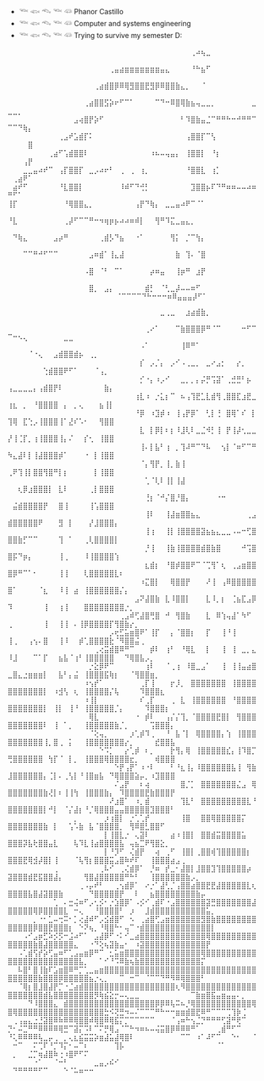 - 𓆝 𓆟 𓆞 𓆝 𓆛 Phanor Castillo
- 𓆝 𓆟 𓆞 𓆝 𓆛 Computer and systems engineering
- 𓆝 𓆟 𓆞 𓆝 𓆛 Trying to survive my semester D:




⠀⠀⠀⠀⠀⠀⠀⠀⠀⠀⠀⠀⠀⠀⠀⠀⠀⠀⠀⠀⠀⠀⠀⠀⠀⠀⠀⠀⠀⠀⠀⠀⠀⠀⠀⠀⢀⠴⢦⣀⠀⠀⠀⠀⠀⠀⠀⠀⠀⠀⠀⠀⠀⠀
⠀⠀⠀⠀⠀⠀⠀⠀⠀⠀⠀⠀⠀⠀⠀⠀⠀⠀⠀⠀⢀⣤⣴⣶⣶⣶⣶⣶⣶⣶⣤⣄⠀⠀⠀⠀⠘⠓⣦⠋⠀⠀⠀⠀⠀⠀⠀⠀⠀⠀⠀⠀⠀⠀
⠀⠀⠀⠀⠀⠀⠀⠀⠀⠀⠀⠀⠀⠀⠀⠀⠀⢀⣴⣾⣿⡿⠿⢿⣻⣿⣿⣟⣻⡿⠿⣿⣿⣷⣄⡀⠀⠀⠈⠀⠀⠀⠀⠀⠀⠀⠀⠀⠀⠀⠀⠀⠀⠀
⠀⠀⠀⠀⠀⠀⠀⠀⠀⠀⠀⠀⠀⠀⠀⢀⣴⣿⣿⣫⡵⠖⠋⠉⠁⠀⠀⠀⠀⠉⠙⠒⠿⣿⢿⣷⣦⢤⣀⣀⡀⠀⠀⠀⠀⠀⠀⠀⣀⣀⣀⡀⠀⠀
⠀⠀⠀⠀⠀⠀⠀⠀⠀⠀⠀⠀⠀⣠⢴⣿⡟⡵⠋⠀⠀⠀⠀⠀⠀⠀⠀⠀⠀⠀⠀⠀⠀⠀⠃⠹⣿⣷⣤⣈⠉⠛⠛⠓⠒⠚⠛⠛⠉⠉⠉⠙⢷⡄
⠀⠀⠀⠀⠀⠀⠀⠀⠀⠀⢀⣠⠞⣡⣾⡏⠅⠀⠀⠀⠀⠀⠀⠀⠀⠀⠀⠀⠀⠀⠀⠀⠀⠀⠀⢠⣿⣿⡏⠉⢣⠀⠀⠀⠀⠀⠀⠀⠀⠀⠀⠀⠀⣿
⠀⠀⠀⠀⠀⠀⠀⠀⢀⣴⠋⢡⣾⣿⣿⠇⠀⠀⠀⠀⠀⠀⠀⠀⠀⠀⠀⠀⠰⠦⠤⢤⣤⡄⠀⢸⣿⣿⡇⠀⠘⡆⠀⠀⠀⠀⠀⠀⠀⠀⠀⠀⢠⡟
⠀⠀⠀⣀⣀⣤⠴⠞⠉⠀⢠⡏⣿⣿⡏⠀⣀⡠⠴⠖⠃⠀⢀⠀⢀⠀⢰⡀⠀⠀⠀⠀⠀⠀⠀⠘⣿⣿⣇⠀⢰⡁⠀⠀⠀⠀⠀⠀⠀⠀⢀⣴⠟⠁
⠀⣴⠞⠋⠀⠀⠀⠀⠀⠀⠘⣇⣿⣿⡇⠀⠀⠀⠀⠀⠀⠀⠸⠾⠋⠙⢚⡃⠀⠀⠀⠀⠀⠀⠀⠀⣹⣿⣿⡦⠏⠙⠛⠶⠶⠤⠤⠴⠶⠛⠋⠁⠀⠀
⢸⡏⠀⠀⠀⠀⠀⠀⠀⠀⠀⠘⢿⣿⣿⣄⡀⠀⠀⠀⠀⠀⠀⠀⠀⢠⡟⠙⢷⡄⠀⣀⣀⣤⠴⠟⠉⠈⠁⠀⠀⠀⠀⠀⠀⠀⠀⠀⠀⠀⠀⠀⠀⠀
⠘⣇⠀⠀⠀⠀⠀⠀⠀⠀⠀⢀⡼⠋⠉⠉⠛⠒⠲⢶⡶⡦⠴⠴⠶⠾⡇⠀⠀⢻⠛⠹⣍⣀⣤⣄⡀⠀⠀⠀⠀⠀⠀⠀⠀⠀⠀⠀⠀⠀⠀⠀⠀⠀
⠀⠙⢷⣄⠀⠀⠀⠀⠀⣠⡴⠛⠀⠀⠀⠀⠀⠀⢀⣾⡣⠙⣦⠀⠀⠐⠁⠀⠀⠀⠀⠀⢻⡅⠀⡈⠉⢳⡄⠀⠀⠀⠀⠀⠀⠀⠀⠀⠀⠀⠀⠀⠀⠀
⠀⠀⠀⠉⠉⠛⠚⠋⠉⠉⠀⠀⠀⠀⠀⠀⣠⠶⣾⠁⢸⣄⣼⠀⠀⠀⠀⠀⠀⠀⠀⠀⠀⣷⠀⢹⠄⠈⣿⠀⠀⠀⠀⠀⠀⠀⠀⠀⠀⠀⠀⠀⠀⠀
⠀⠀⠀⠀⠀⠀⠀⠀⠀⠀⠀⠀⠀⠀⠀⠠⣿⠀⠈⠃⠀⠉⠁⠀⠀⠀⠀⠀⡴⠶⣤⠀⠀⢸⡶⠛⠀⣰⡟⠀⠀⠀⠀⠀⠀⠀⠀⠀⠀⠀⠀⠀⠀⠀
⠀⠀⠀⠀⠀⠀⠀⠀⠀⠀⠀⠀⠀⠀⠀⠀⣿⡀⠀⣠⡄⠀⠀⠀⠀⠀⠀⣾⡃⠀⠈⢃⣀⡼⠤⠤⠶⠋⠀⠀⠀⠀⠀⠀⠀⠀⠀⠀⠀⠀⠀⠀⠀⠀
⠀⠀⠀⠀⠀⠀⠀⠀⠀⠀⠀⠀⠀⠀⠀⠀⠈⠉⠉⠉⠉⠙⠓⠒⠒⠒⠶⠿⣤⣤⣤⡼⠋⠁⠀

⠀⠀⠀⠀⠀⠀⠀⠀⠀⠀⠀⠀⠀⠀⠀⠀⠀⠀⠀⠀⠀⠀⠀⠀⠀⠀⠀⠀⠀⠀⣀⢀⣀⠀⠀⣰⣴⣾⣷⡀⠀⠀⠀⠀⠀⠀⠀⠀⠀⠀⠀⠀⠀⠀⠀⠀⠀⠀⠀⠀⠀⠀⠀⠀⠀⠀⠀⠀⠀⠀⠀⠀⠀⠀⠀⠀⠀⠀⠀⠀⠀⠀⠀⠀⠀⠀⠀⠀⠀⠀⠀⠀⠀⠀⠀⠀
⠀⠀⠀⠀⠀⠀⠀⠀⠀⠀⠀⠀⠀⠀⠀⠀⠀⠀⠀⠀⠀⠀⠀⠀⠀⠀⠀⢀⠔⠁⠀⠀⠀⠉⣷⣿⣿⣿⡿⠛⠈⠉⠀⠀⠀⠀⠒⠋⠉⠉⠒⠢⢄⠀⠀⠀⠀⠀⠀⠀⣀⣀⠀⠀⠀⠀⠀⠀⠀⠀⠀⠀⠀⠀⠀⠀⠀⠀⠀⠀⠀⠀⠀⠀⠀⠀⠀⠀⠀⠀⠀⠀⠀⠀⠀⠀
⠀⠀⠀⠀⠀⠀⠀⠀⠀⠀⠀⠀⠀⠀⠀⠀⠀⠀⠀⠀⠀⠀⠀⠀⠀⠀⠠⠁⠀⠀⠀⠀⠀⠀⢸⠿⠛⠁⠀⠀⠀⠀⠀⠀⠀⠀⠀⠀⠀⠀⠀⠀⠀⠈⠐⢄⠀⠀⣠⣾⣿⣿⣾⡦⠀⢀⡀⠀⠀⠀⠀⠀⠀⠀⠀⠀⠀⠀⠀⠀⠀⠀⠀⠀⠀⠀⠀⠀⠀⠀⠀⠀⠀⠀⠀⠀
⠀⠀⠀⠀⠀⠀⠀⠀⠀⠀⠀⠀⠀⠀⠀⠀⠀⠀⠀⠀⠀⠀⠀⠀⠀⠀⡎⠀⡠⡈⡄⠀⡠⠊⠠⢀⣀⡀⠀⣀⠔⣠⡂⠀⠀⡔⡀⠀⠀⠀⠀⠀⠀⠀⠀⠀⢑⣾⣿⣿⠟⠋⠁⠀⠀⠀⠈⢠⡀⠀⠀⠀⠀⠀⠀⠀⠀⠀⠀⠀⠀⠀⠀⠀⠀⠀⠀⠀⠀⠀⠀⠀⠀⠀⠀⠀
⠀⠀⠀⠀⠀⠀⠀⠀⠀⠀⠀⠀⠀⠀⠀⠀⠀⠀⠀⠀⠀⠀⠀⠀⠀⠀⡊⠐⡄⠰⡠⠊⠀⠀⣀⡀⡀⡄⡬⡛⢩⣽⠁⢀⣚⣛⠃⡦⠀⢠⣀⣀⣀⣀⡄⢠⣾⣿⡟⠇⠀⠀⠀⠀⠀⠀⠀⠀⣷⡄⠀⠀⠀⠀⠀⠀⠀⠀⠀⠀⠀⠀⠀⠀⠀⠀⠀⠀⠀⠀⠀⠀⠀⠀⠀⠀
⠀⠀⠀⠀⠀⠀⠀⠀⠀⠀⠀⠀⠀⠀⠀⠀⠀⠀⠀⠀⠀⠀⠀⠀⠀⢰⣇⠰⠀⡐⣅⡆⠉⠀⠦⢠⢹⣟⣁⣇⣾⢻⢀⣿⣿⣏⣰⣟⣀⢰⣆⠀⡀⠀⠘⣿⣿⣿⣿⠀⡄⠀⡀⢄⠀⠀⠀⣦⢸⡇⠀⠀⠀⠀⠀⠀⠀⠀⠀⠀⠀⠀⠀⠀⠀⠀⠀⠀⠀⠀⠀⠀⠀⠀⠀⠀
⠀⠀⠀⠀⠀⠀⠀⠀⠀⠀⠀⠀⠀⠀⠀⠀⠀⠀⠀⠀⠀⠀⠀⠀⠀⠘⡿⠀⠰⣹⡾⠰⠀⢸⢠⡟⡿⠁⠀⢃⡇⢘⠀⣿⢿⠁⠎⠀⡇⢹⢿⠀⣏⢑⡠⢸⣿⣿⣿⢸⠁⣜⠎⠡⠂⠀⠀⢻⣿⣿⠀⠀⠀⠀⠀⠀⠀⠀⠀⠀⠀⠀⠀⠀⠀⠀⠀⠀⠀⠀⠀⠀⠀⠀⠀⠀
⠀⠀⠀⠀⠀⠀⠀⠀⠀⠀⠀⠀⠀⠀⠀⠀⠀⠀⠀⠀⠀⠀⠀⠀⠀⠀⣇⠀⡇⡿⡇⠆⡆⠸⣸⢇⠇⣀⣈⠺⡃⢸⠀⡟⢸⡼⢂⣀⣀⡜⢸⢈⡏⡀⢰⢸⣿⣿⣿⢸⡄⠌⠀⠀⡎⢂⠀⢸⣿⣿⠀⠀⠀⠀⠀⠀⠀⠀⠀⠀⠀⠀⠀⠀⠀⠀⠀⠀⠀⠀⠀⠀⠀⠀⠀⠀
⠀⠀⠀⠀⠀⠀⠀⠀⠀⠀⠀⠀⠀⠀⠀⠀⠀⠀⠀⠀⠀⠀⠀⠀⠀⠀⢸⠄⡇⣧⠃⢰⠀⡀⢹⠼⠛⠉⠙⠧⠀⠀⢢⡇⠈⠶⠋⠉⠛⠳⣄⣼⠇⡇⢸⣼⣿⣿⣿⡾⠁⠀⠀⠀⠐⠀⡇⢸⣿⣿⠀⠀⠀⠀⠀⠀⠀⠀⠀⠀⠀⠀⠀⠀⠀⠀⠀⠀⠀⠀⠀⠀⠀⠀⠀⠀
⠀⠀⠀⠀⠀⠀⠀⠀⠀⠀⠀⠀⠀⠀⠀⠀⠀⠀⠀⠀⠀⠀⠀⠀⠀⠀⠈⡄⢻⡟⡀⢸⡀⣷⢸⠀⠀⠀⠀⠀⠀⠀⠀⠀⠀⠀⠀⠀⠀⢀⠟⢹⢸⡇⣿⣿⢻⣿⠛⡇⡆⠀⠀⠀⠀⠀⡇⢸⣿⣿⠀⠀⠀⠀⠀⠀⠀⠀⠀⠀⠀⠀⠀⠀⠀⠀⠀⠀⠀⠀⠀⠀⠀⠀⠀⠀
⠀⠀⠀⠀⠀⠀⠀⠀⠀⠀⠀⠀⠀⠀⠀⠀⠀⠀⠀⠀⠀⠀⠀⠀⠀⠀⠀⢁⠈⢇⠇⢸⡇⢸⣼⠀⠀⠀⠀⠀⠀⠀⠀⠀⠀⠀⠀⠀⠀⠀⠀⢆⡿⣰⣿⣿⣿⡇⠀⣇⠇⠀⠀⠀⠀⢀⡇⣿⣿⣿⠀⠀⠀⠀⠀⠀⠀⠀⠀⠀⠀⠀⠀⠀⠀⠀⠀⠀⠀⠀⠀⠀⠀⠀⠀⠀
⠀⠀⠀⠀⠀⠀⠀⠀⠀⠀⠀⠀⠀⠀⠀⠀⠀⠀⠀⠀⠀⠀⠀⠀⠀⠀⠀⢘⡆⠈⠚⡌⣿⡘⣿⡄⠀⠀⠀⠀⠀⠐⠒⠀⠀⠀⠀⠀⠀⠀⣬⣾⣿⣿⣿⣿⡟⠀⠀⣿⢸⠀⠀⠀⠀⢸⢡⣿⣿⣿⠀⠀⠀⠀⠀⠀⠀⠀⠀⠀⠀⠀⠀⠀⠀⠀⠀⠀⠀⠀⠀⠀⠀⠀⠀⠀
⠀⠀⠀⠀⠀⠀⠀⠀⠀⠀⠀⠀⠀⠀⠀⠀⠀⠀⠀⠀⠀⠀⠀⠀⠀⠀⠀⢸⠇⠀⠀⢸⣼⣶⣿⣿⣦⣄⠀⠀⠀⠀⠀⠀⠀⠀⠀⢀⣠⣾⣿⣿⣿⣿⣿⠟⠀⠀⠀⣻⠀⡇⠀⠀⠀⡜⣸⣿⣿⣿⡄⠀⠀⠀⠀⠀⠀⠀⠀⠀⠀⠀⠀⠀⠀⠀⠀⠀⠀⠀⠀⠀⠀⠀⠀⠀
⠀⠀⠀⠀⠀⠀⠀⠀⠀⠀⠀⠀⠀⠀⠀⠀⠀⠀⠀⠀⠀⠀⠀⠀⠀⠀⠀⢸⢰⠀⠀⢸⡇⢸⣿⣿⣿⣿⣽⣦⣦⣄⣀⣀⠠⠤⠒⢋⣿⣿⣿⣷⡋⠉⠉⠀⠀⠀⠀⢹⠀⠁⠀⠀⢀⢇⣿⣿⣿⣿⡇⠀⠀⠀⠀⠀⠀⠀⠀⠀⠀⠀⠀⠀⠀⠀⠀⠀⠀⠀⠀⠀⠀⠀⠀⠀
⠀⠀⠀⠀⠀⠀⠀⠀⠀⠀⠀⠀⠀⠀⠀⠀⠀⠀⠀⠀⠀⠀⠀⠀⠀⠀⠀⡘⢸⠀⠀⢸⣷⢸⣿⣿⣿⣿⣾⣿⣷⣿⠀⠀⠀⠀⠚⢩⣿⣿⡯⠙⡶⡄⠀⠀⠀⠀⠀⢸⢀⠀⠀⠀⠸⢸⣿⣿⣿⣿⢱⠀⠀⠀⠀⠀⠀⠀⠀⠀⠀⠀⠀⠀⠀⠀⠀⠀⠀⠀⠀⠀⠀⠀⠀⠀
⠀⠀⠀⠀⠀⠀⠀⠀⠀⠀⠀⠀⠀⠀⠀⠀⠀⠀⠀⠀⠀⠀⠀⠀⠀⠀⠀⣆⣾⡆⠀⠘⣿⡾⣿⣿⠟⠉⠈⢉⢻⠁⢆⠀⢀⣠⣶⣿⣿⣿⡿⠛⠉⠁⠂⠀⠀⠀⠀⢸⢸⠀⠀⠀⢇⣿⣿⣿⣿⣿⣇⠆⠀⠀⠀⠀⠀⠀⠀⠀⠀⠀⠀⠀⠀⠀⠀⠀⠀⠀⠀⠀⠀⠀⠀⠀
⠀⠀⠀⠀⠀⠀⠀⠀⠀⠀⠀⠀⠀⠀⠀⠀⠀⠀⠀⠀⠀⠀⠀⠀⠀⠀⠰⣍⣿⡇⠀⠀⢿⣿⣿⡟⠀⠀⠀⠜⢸⠀⢠⠿⣿⣿⣿⣿⣿⣿⠁⠀⠀⠀⠀⠈⣆⠀⠀⠸⢸⠀⣴⠀⢸⣿⣿⣿⣿⣿⣿⡌⡄⠀⠀⠀⠀⠀⠀⠀⠀⠀⠀⠀⠀⠀⠀⠀⠀⠀⠀⠀⠀⠀⠀⠀
⠀⠀⠀⠀⠀⠀⠀⠀⠀⠀⠀⠀⠀⠀⠀⠀⠀⠀⠀⠀⠀⠀⠀⠀⠀⣠⠝⣼⣿⣷⠀⣇⠸⣿⣿⡇⠀⠀⠀⣇⠸⡀⡆⠀⢈⣦⣏⣠⡿⠹⠀⠀⠀⠀⠀⠀⢸⠀⠀⢰⢸⠀⠀⠀⣿⣿⣿⣿⣿⣿⣿⣿⡐⡀⠀⠀⠀⠀⠀⠀⠀⠀⠀⠀⠀⠀⠀⠀⠀⠀⠀⠀⠀⠀⠀⠀
⠀⠀⠀⠀⠀⠀⠀⠀⠀⠀⠀⠀⠀⠀⠀⠀⠀⠀⠀⠀⠀⠀⢀⣠⠾⢋⣼⣿⢛⣿⠀⠚⠀⢻⣿⣷⠀⠀⠀⣇⠀⠿⢱⢤⣼⠁⠳⠋⠀⢀⠀⠀⠀⠀⠀⠀⢸⠀⠀⢸⢸⠀⠄⢸⡿⣿⣿⣿⣿⡏⢻⣿⣷⡔⡀⠀⠀⠀⠀⠀⠀⠀⠀⠀⠀⠀⠀⠀⠀⠀⠀⠀⠀⠀⠀⠀
⠀⠀⠀⠀⠀⠀⠀⠀⠀⠀⠀⠀⠀⠀⠀⠀⠀⠀⠀⠀⡠⢖⣋⣥⣶⣿⠟⠁⢸⡏⠀⠀⡄⠈⣿⣿⡆⠀⠀⡏⠀⠀⢸⠘⢸⠀⠀⠀⠀⢸⢀⠀⠀⢠⢢⠄⣿⠀⠀⢸⠸⠀⠀⡾⢁⣿⣿⣿⣿⣗⠈⠻⣿⣿⣬⢀⠀⠀⠀⠀⠀⠀⠀⠀⠀⠀⠀⠀⠀⠀⠀⠀⠀⠀⠀⠀
⠀⠀⠀⠀⠀⠀⠀⠀⠀⠀⠀⠀⠀⠀⠀⠀⠀⢀⢔⣭⣾⣿⠿⠛⠉⠀⠀⠀⡾⠇⠀⢰⠃⠀⠘⢿⣇⠀⠀⡇⠀⠀⢸⠀⢸⠀⣀⡀⣄⠸⣸⠀⠀⠀⠉⠁⡏⠀⠀⣦⣧⠈⢰⠃⢸⣿⣿⣿⣿⣿⠀⠀⠙⢿⣿⣧⡠⡀⠀⠀⠀⠀⠀⠀⠀⠀⠀⠀⠀⠀⠀⠀⠀⠀⠀⠀
⠀⠀⠀⠀⠀⠀⠀⠀⠀⠀⠀⠀⠀⠀⠀⠀⡐⣕⡿⠟⠉⠀⠀⠀⠀⠀⠀⢰⠇⠀⠀⠈⢀⢰⠀⠸⣿⣀⣠⠁⠀⠀⢸⠀⢸⢸⣤⣴⣿⣀⣿⣄⣐⣶⣶⣶⡇⠀⠀⣧⠃⡄⣬⠀⢸⣿⣿⣿⣯⢷⡆⠀⠀⠈⢻⣿⣿⣶⡀⠀⠀⠀⠀⠀⠀⠀⠀⠀⠀⠀⠀⠀⠀⠀⠀⠀
⠀⠀⠀⠀⠀⠀⠀⠀⠀⠀⠀⠀⠀⠀⠀⠰⢢⡞⠁⠀⠀⠀⠀⠀⠀⠀⢀⡏⢸⠀⠀⠀⡖⡸⡀⠀⣿⣿⣿⣿⣿⣿⣿⠀⢸⣿⣿⣿⣿⣿⣿⣿⣿⣿⣿⣿⡇⠀⠰⣺⢣⠀⢆⠀⢸⣿⣿⣿⣿⡌⢧⠀⠀⠀⠀⠹⣿⣿⣿⣆⠀⠀⠀⠀⠀⠀⠀⠀⠀⠀⠀⠀⠀⠀⠀⠀
⠀⠀⠀⠀⠀⠀⠀⠀⠀⠀⠀⠀⠀⠀⠀⠰⢸⡇⠀⠀⠀⠀⠀⠀⠀⠀⠎⢀⡏⠀⠀⠀⢀⠀⣇⠀⢸⣿⣿⣿⣿⣿⣿⠀⠘⣿⣿⣿⣿⣿⣿⣿⣿⣿⣿⣿⡇⠀⢸⡇⠀⢸⠘⠀⢸⣿⣿⣿⣿⣿⡈⡄⠀⠀⠀⠀⠹⣿⣿⣿⡆⠀⠀⠀⠀⠀⠀⠀⠀⠀⠀⠀⠀⠀⠀⠀
⠀⠀⠀⠀⠀⠀⠀⠀⠀⠀⠀⠀⠀⠀⠀⠀⢿⣇⠀⠀⠀⠀⠀⠀⠀⠐⠀⡾⠇⠀⠀⢠⡌⡌⢹⡀⠈⣿⣿⣿⣿⣟⣿⡇⠀⢻⣿⣿⣿⣿⣿⣿⣿⣿⣿⣿⠇⠀⢸⠀⠁⡀⠀⠀⢸⣿⣿⣿⣿⣿⣷⡈⡀⠀⠀⠀⠀⢩⣿⣿⣿⡄⠀⠀⠀⠀⠀⠀⠀⠀⠀⠀⠀⠀⠀⠀
⠀⠀⠀⠀⠀⠀⠀⠀⠀⠀⠀⠀⠀⠀⠀⠀⠈⢕⢤⡀⠀⠀⠀⠀⡰⢁⡾⠹⢀⠀⠀⠘⠀⣧⠈⡇⠀⢿⣿⣿⣿⣿⡄⢱⠀⢸⣿⣿⣿⣿⣿⣿⣿⣿⣿⣿⢸⡀⣿⢀⠀⡅⠀⠀⢸⣿⣿⣿⣿⣿⣿⣿⡔⡀⠀⠀⠀⠀⣞⣿⣿⣧⠀⠀⠀⠀⠀⠀⠀⠀⠀⠀⠀⠀⠀⠀
⠀⠀⠀⠀⠀⠀⠀⠀⠀⠀⠀⠀⠀⠀⠀⠀⠀⠀⠑⠩⡁⠀⠀⡔⢁⡾⠀⠆⡀⠀⠀⠀⡗⢻⡄⢿⠀⢸⣿⣿⣿⣿⣿⣎⡄⢸⠹⣿⡉⢛⣿⣿⣿⣿⣿⣿⠀⢳⡏⠈⠀⡇⡀⠀⢸⣿⣿⣿⢿⣿⣿⣿⣿⣖⡀⠀⠀⠀⢾⣿⣿⣿⠀⠀⠀⠀⠀⠀⠀⠀⠀⠀⠀⠀⠀⠀
⠀⠀⠀⠀⠀⠀⠀⠀⠀⠀⠀⠀⠀⠀⠀⠀⠀⠀⠀⠀⠀⠑⡟⢠⡟⠁⠰⠐⠇⠀⠀⠀⠃⠘⣆⢸⡄⠸⣿⣿⣿⣿⣿⣿⣧⢸⠀⢻⣷⣸⣿⣿⣿⣿⣿⣿⡄⢈⡇⠄⢀⢣⡇⠘⢸⣿⣶⣧⠀⠙⢿⣿⣿⣿⣵⡤⡀⠰⣹⣿⣿⣿⠀⠀⠀⠀⠀⠀⠀⠀⠀⠀⠀⠀⠀⠀
⠀⠀⠀⠀⠀⠀⠀⠀⠀⠀⠀⠀⠀⠀⠀⠀⠀⠀⠀⠀⠀⠌⣠⡟⠀⠀⠆⢴⠀⠀⠀⠀⠀⠀⣿⡈⡁⠀⣿⣿⣿⣿⣿⣿⣿⣌⣠⠀⢿⣿⣿⣿⣿⣿⣿⣿⣷⢜⡇⠆⢸⢸⢳⠀⢸⣿⣿⣿⣷⡄⠀⠹⣿⣿⣿⣿⣟⣷⣿⣿⣿⡟⠀⠀⠀⠀⠀⠀⠀⠀⠀⠀⠀⠀⠀⠀
⠀⠀⠀⠀⠀⠀⠀⠀⠀⠀⠀⠀⠀⠀⠀⠀⠀⠀⠀⠀⠜⣰⣿⠁⠀⠰⡀⣾⠀⠀⠀⠀⠀⠀⢹⣇⠃⠀⣿⣿⣿⣿⣿⣿⣿⣿⣿⣇⠘⣿⣿⣿⣿⣿⣿⣿⡇⠚⡇⠀⠈⡌⣼⡆⠘⡈⢿⣿⣿⣿⣤⣤⣿⣿⣿⣿⣿⣹⣿⣿⣿⠃⠀⠀⠀⠀⠀⠀⠀⠀⠀⠀⠀⠀⠀⠀
⠀⠀⠀⠀⠀⠀⠀⠀⠀⠀⠀⠀⠀⡀⠀⠀⠀⠀⠀⡰⢰⣿⡇⠀⡐⢁⢁⡞⠀⠀⠀⠀⠀⠀⢸⣿⠀⠀⣿⣿⢿⣿⣿⣿⣿⣿⡍⠀⠀⣿⣿⣿⣿⣿⣿⣿⣷⠀⡇⠀⠀⢡⠡⣷⠀⣧⠈⣿⣿⣿⣿⡀⠀⢻⠿⣿⣃⣿⣿⠋⠀⠀⠀⠀⠀⠀⠀⠀⠀⠀⠀⠀⠀⠀⠀⠀
⠀⠀⠀⠀⠀⠀⠀⠀⠀⠀⠀⠀⠀⠀⠀⠀⠀⠀⠀⡇⢸⣿⣇⡐⠀⢄⣽⠇⠀⠀⠀⠀⣴⠰⢸⣿⡇⠀⣿⣿⣾⣭⣿⣿⣿⣿⣥⠀⠀⣿⣿⣿⡽⣧⢗⣿⣿⣤⣇⠀⠀⠀⢧⠹⣇⢸⣴⣿⣿⣿⣿⣧⠀⢤⣦⣉⠟⢻⣿⣕⡀⠀⠀⠀⠀⠀⠀⠀⠀⠀⠀⠀⠀⠀⠀⠀
⠀⠀⠀⠀⠀⠀⠀⠀⠀⠀⠀⠀⠀⠀⠀⠀⠀⠀⠀⡇⠘⡹⠋⠀⢌⣾⡟⠀⠀⢴⠀⢀⠋⠀⢸⣿⡇⢀⣿⣿⢾⢹⣿⣿⣿⣿⣿⡆⠀⣿⣿⣿⣟⢿⣺⡼⣿⡇⢸⠀⠀⠀⠈⢧⢻⡆⣿⣿⣿⣭⣠⣿⠷⠞⠏⠀⠀⢸⣿⣿⣿⣴⣠⢀⠀⠀⠀⠀⠀⠀⠀⠀⠀⠀⠀⠀
⠀⠀⠀⠀⠀⠀⠀⠀⠀⢀⠀⠀⠀⠀⠀⠀⠀⠀⢀⠧⠊⠀⢀⢌⣾⡿⠁⠀⡘⠶⠀⡞⣀⠂⣼⣿⡇⣸⣿⣿⣹⢹⣿⣿⣿⣿⣿⡴⠀⣽⣿⣿⣿⣾⣟⣯⣿⣿⣼⡄⠀⠀⠀⠀⢻⣿⣼⣿⣿⣿⣿⣿⠛⠓⠃⠀⠀⢸⣿⣿⣿⣿⣿⣿⣷⡠⡀⠀⠀⠀⠀⠀⠀⠀⠀⠀
⠀⠀⠀⠀⠀⠀⠀⠀⠀⠀⠀⠀⠀⠀⢀⠠⡤⠞⠃⠀⠀⢀⢢⣾⡿⠁⠀⠔⡐⠁⣼⢃⡈⢠⣿⣿⣴⣿⣿⣟⣟⣼⣿⣿⣿⣿⣿⣇⢆⣿⣿⣿⣿⣧⣿⣼⣽⣿⣿⣷⠀⠀⠀⠀⠀⠙⣿⣿⣿⣿⣿⡟⠀⠀⠇⠀⠀⣦⣿⣿⣿⣿⣿⣿⣿⣿⣷⡤⠀⠀⠀⠀⠀⠀⠀⠀
⠀⠀⠀⠀⠀⠀⠀⠀⠀⢁⠀⠄⣒⢬⠶⠋⡠⢂⡪⠂⡐⣱⣿⡿⠁⠠⡪⠊⢀⣾⠏⠐⣠⣿⣿⣿⣿⣿⣿⣽⣛⣿⣿⣿⣿⣿⣿⣿⣼⣿⣿⣿⣿⣿⢿⡿⣿⣿⣿⣿⣇⠀⠒⢄⠀⠀⠘⣿⣿⣿⣿⠃⠀⡰⠀⠀⣸⣾⣿⣿⣿⣿⣿⣿⣿⣿⣿⣿⣥⡀⠀⠀⠀⠀⠀⠀
⠀⠀⠀⠀⠀⡀⠐⠂⣁⠤⢒⠭⠂⡁⢔⣼⠾⠋⡠⣪⣾⣿⠋⠀⠢⠀⢀⣴⣿⢋⣠⣶⣿⣿⣿⣿⣿⣿⣻⣿⣷⣿⣿⣿⣿⣿⣿⣿⣿⣿⣿⣿⣿⣿⡿⣿⣿⣟⣿⣿⣿⡆⠀⠑⠝⢦⡀⠘⢿⣿⠓⠂⢤⠉⠐⣾⣿⣿⣿⣿⣿⣿⣿⣿⣿⣿⣿⣿⣿⡇⠀⠀⠀⠀⠀⠀
⠀⠀⠀⠠⠊⣠⡶⣋⠵⡪⡫⠒⣨⠴⠋⠁⠀⣠⣼⡿⠋⠐⠅⠊⣀⣴⣿⣿⣿⣿⣿⣿⣿⣿⣿⣿⣿⣿⣿⢿⣿⣿⣿⣿⣿⣿⣿⣿⣿⣿⣿⣿⣿⣿⣷⣿⣼⣿⣿⣿⣿⣿⣄⠀⠀⠐⠙⢕⢦⣽⣷⣤⠂⠀⠰⣽⣿⣿⣿⣿⣿⣿⣿⣿⣿⣿⣿⣿⡟⠀⠀⠀⠀⠀⠀⠀
⠀⠀⠠⢁⣾⢫⡞⡵⢋⣤⠶⠋⢁⣠⣤⣶⡿⠛⠉⠀⣂⣥⣶⣿⣿⣿⣿⣿⣿⣿⣿⣿⣿⣿⣿⣿⣿⣿⢿⣿⣿⣿⣿⣿⣿⣿⣿⣿⣿⣿⣿⣿⣿⣿⣿⣿⣿⣿⣿⣿⣿⣿⣿⣧⡀⠀⠀⠁⠊⠘⠩⠿⣷⢦⣷⣿⣿⣿⣿⣿⣿⣿⣿⣿⣿⣿⣿⡍⠀⠀⠀⠀⠀⠀⠀⠀
⠀⠀⠧⣿⠃⣿⢸⣷⠏⣡⣶⣿⠿⠛⡉⢁⣀⣤⣶⣿⣿⣿⣿⣿⣿⣿⣿⣿⣿⣿⣿⣿⣿⣿⣿⣿⣿⣿⣿⣿⣿⣿⣿⣿⣿⣿⣿⣿⣿⣿⣿⣿⣿⣿⣿⣷⣿⣿⣿⡿⣿⣿⣿⣿⣿⣦⡐⢄⡀⠀⠀⠉⠀⠒⠉⠀⠈⠉⠉⠙⠛⠻⠿⢿⣿⣿⣿⠃⠀⠀⠀⠀⠀⠀⠀⠀
⠀⠀⠈⢿⡆⣿⣸⣿⣼⡟⡉⠐⣈⣴⣾⣿⣿⣿⣿⣿⣿⣿⣿⣿⣿⣿⣿⣿⣿⣿⣿⣿⣿⢆⠻⣿⣿⣿⣿⣿⣿⣿⣿⣿⣿⣿⣿⣿⣿⣿⣿⣿⣿⣿⣿⣿⣾⣧⣿⣿⣿⣿⣿⣿⣿⣿⡻⢷⣮⣕⡒⠤⢄⣀⣀⠀⠀⠀⠀⠀⠀⠀⠀⠀⠀⠉⣷⣶⣿⣯⣤⣶⣤⣤⠄⡀
⠀⠀⠀⠀⠙⠸⣿⣿⣿⣄⠀⣾⣿⣿⣿⣿⣿⣿⣿⣿⣿⣿⣿⣿⣿⣿⣿⣿⣿⡿⡿⠿⢧⠭⠦⡘⢿⣿⣿⣿⣿⣿⣿⣿⣿⣿⣿⣿⢿⣿⢿⣿⣿⣿⣿⣿⣿⣿⣿⣿⣿⣿⣿⣿⣿⣿⣿⣿⣓⠪⢝⣛⠲⠤⠌⠉⠉⠉⠛⠓⠒⠒⣶⣶⣾⣿⣟⠿⠛⠉⠉⠉⢉⢹⡷⢈
⠀⢀⢠⣤⣄⣐⣘⣽⣿⠿⠷⠿⠿⢿⣿⣿⠾⢿⣿⠿⢿⣯⡍⡉⠉⠉⠉⠉⠉⠀⠀⠀⠈⢠⠶⠓⢢⣈⡙⠛⠛⠛⢋⣽⠛⢟⠉⠀⠀⡙⠂⠬⣉⠛⠛⠿⠿⠿⠿⢿⣛⠉⣽⡍⠩⠇⠉⠍⡛⢿⣠⠈⠉⠓⠲⠶⠦⠤⢬⣭⣿⡿⠿⠿⠿⠛⠁⠀⠀⠀⢀⣾⠛⠋⠉⠀
⠘⢅⠿⠿⠿⠿⢧⣀⡤⢀⠀⡀⢄⣆⣮⣭⣭⡵⣶⣼⣥⣼⢿⣿⠇⠀⠀⠀⠀⠀⠀⠀⠀⠀⠉⠉⠀⠰⠁⠼⠋⠉⠀⠀⠑⠂⠀⠀⠈⠀⠒⠉⠀⠀⠍⢉⠏⠘⡉⠹⡍⠂⠤⠉⠆⠀⠀⠀⠀⠀⢹⡧⠀⠀⠀⠀⠀⠀⠀⠀⠀⠀⠀⠀⠀⠀⠀⠀⠀⠀⠈⠁⠀⠀⠀⠀
⠀⡀⠀⠀⣈⡉⢶⣼⣿⠷⢐⠰⣿⠟⠋⠍⠀⠀⠀⠀⠀⠀⠀⠀⠀⠀⠀⠀⠀⠀⠀⠀⠀⠀⠀⠀⠀⠀⠀⠀⠀⠀⠀⠀⠀⠀⠀⠀⠀⠀⠀⠀⠀⠀⠐⠁⠀⠀⠈⠒⠃⠀⠀⠀⠀⠀⣀⣤⡠⠮⠊⠀⠀⠀⠀⠀⠀⠀⠀⠀⠀⠀⠀⠀⠀⠀⠀⠀⠀⠀⠀⠀⠀⠀⠀⠀
⠀⠙⠛⠛⠛⠛⠋⠉⠀⠀⠀⠑⠈⠥⠶⠒⠒⠀⠀⠀⠀⠀⠀⠀⠀⠀⠀⠀⠀⠀⠀⠀⠀⠀⠀⠀⠀⠀⠀⠀⠀⠀⠀⠀⠀⠀⠀⠀⠀⠀⠀⠀⠀⠀⠀⠀⠀⠀⠀⠀⠀⠀⠀⠀⠀⠀⠀⠀⠀⠀⠀⠀⠀⠀⠀⠀⠀⠀⠀⠀⠀⠀⠀⠀⠀⠀⠀⠀⠀⠀⠀⠀⠀⠀⠀⠀
<!---
Iskandar33/Iskandar33 is a ✨ special ✨ repository because its `README.md` (this file) appears on your GitHub profile.
You can click the Preview link to take a look at your changes.
--->
